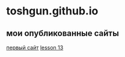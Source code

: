 # toshgun.github.io
## мои опубликованные сайты

[первый сайт](https://toshgun.github.io/site/ "первый выложенный сайт")
[lesson 13](https://toshgun.github.io/урок13/)
